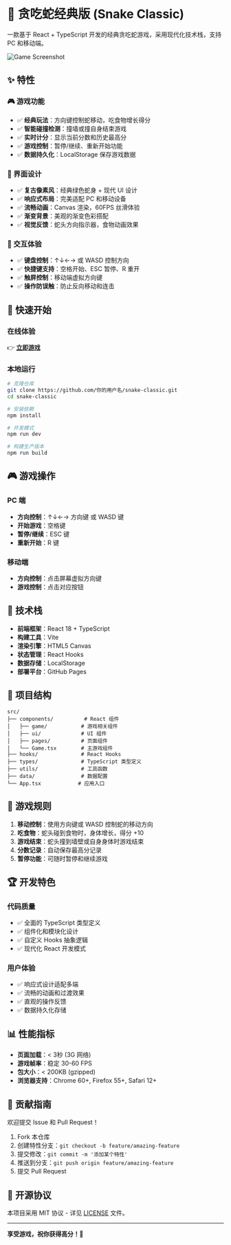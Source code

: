 # 🐍 贪吃蛇经典版 (Snake Classic)

一款基于 React + TypeScript 开发的经典贪吃蛇游戏，采用现代化技术栈，支持 PC 和移动端。

![Game Screenshot](https://via.placeholder.com/600x400/1e3c72/ffffff?text=Snake+Classic+Game)

## ✨ 特性

### 🎮 游戏功能
- ✅ **经典玩法**：方向键控制蛇移动，吃食物增长得分
- ✅ **智能碰撞检测**：撞墙或撞自身结束游戏
- ✅ **实时计分**：显示当前分数和历史最高分
- ✅ **游戏控制**：暂停/继续、重新开始功能
- ✅ **数据持久化**：LocalStorage 保存游戏数据

### 🎨 界面设计
- ✅ **复古像素风**：经典绿色蛇身 + 现代 UI 设计
- ✅ **响应式布局**：完美适配 PC 和移动设备
- ✅ **流畅动画**：Canvas 渲染，60FPS 丝滑体验
- ✅ **渐变背景**：美观的渐变色彩搭配
- ✅ **视觉反馈**：蛇头方向指示器，食物动画效果

### 🎯 交互体验
- ✅ **键盘控制**：↑↓←→ 或 WASD 控制方向
- ✅ **快捷键支持**：空格开始、ESC 暂停、R 重开
- ✅ **触屏控制**：移动端虚拟方向键
- ✅ **操作防误触**：防止反向移动和连击

## 🚀 快速开始

### 在线体验
👉 **[立即游戏](https://你的用户名.github.io/snake-classic/)**

### 本地运行

```bash
# 克隆仓库
git clone https://github.com/你的用户名/snake-classic.git
cd snake-classic

# 安装依赖
npm install

# 开发模式
npm run dev

# 构建生产版本
npm run build
```

## 🎮 游戏操作

### PC 端
- **方向控制**：↑↓←→ 方向键 或 WASD 键
- **开始游戏**：空格键
- **暂停/继续**：ESC 键
- **重新开始**：R 键

### 移动端
- **方向控制**：点击屏幕虚拟方向键
- **游戏控制**：点击对应按钮

## 🔧 技术栈

- **前端框架**：React 18 + TypeScript
- **构建工具**：Vite
- **渲染引擎**：HTML5 Canvas
- **状态管理**：React Hooks
- **数据存储**：LocalStorage
- **部署平台**：GitHub Pages

## 📁 项目结构

```
src/
├── components/          # React 组件
│   ├── game/           # 游戏相关组件
│   ├── ui/             # UI 组件
│   ├── pages/          # 页面组件
│   └── Game.tsx        # 主游戏组件
├── hooks/              # React Hooks
├── types/              # TypeScript 类型定义
├── utils/              # 工具函数
├── data/               # 数据配置
└── App.tsx            # 应用入口
```

## 🎯 游戏规则

1. **移动控制**：使用方向键或 WASD 控制蛇的移动方向
2. **吃食物**：蛇头碰到食物时，身体增长，得分 +10
3. **游戏结束**：蛇头撞到墙壁或自身身体时游戏结束
4. **分数记录**：自动保存最高分记录
5. **暂停功能**：可随时暂停和继续游戏

## 🏆 开发特色

### 代码质量
- ✅ 全面的 TypeScript 类型定义
- ✅ 组件化和模块化设计
- ✅ 自定义 Hooks 抽象逻辑
- ✅ 现代化 React 开发模式

### 用户体验
- ✅ 响应式设计适配多端
- ✅ 流畅的动画和过渡效果
- ✅ 直观的操作反馈
- ✅ 数据持久化存储

## 📊 性能指标

- **页面加载**：< 3秒 (3G 网络)
- **游戏帧率**：稳定 30-60 FPS
- **包大小**：< 200KB (gzipped)
- **浏览器支持**：Chrome 60+, Firefox 55+, Safari 12+

## 🤝 贡献指南

欢迎提交 Issue 和 Pull Request！

1. Fork 本仓库
2. 创建特性分支：`git checkout -b feature/amazing-feature`
3. 提交修改：`git commit -m '添加某个特性'`
4. 推送到分支：`git push origin feature/amazing-feature`
5. 提交 Pull Request

## 📄 开源协议

本项目采用 MIT 协议 - 详见 [LICENSE](LICENSE) 文件。

---

**享受游戏，祝你获得高分！🎉**